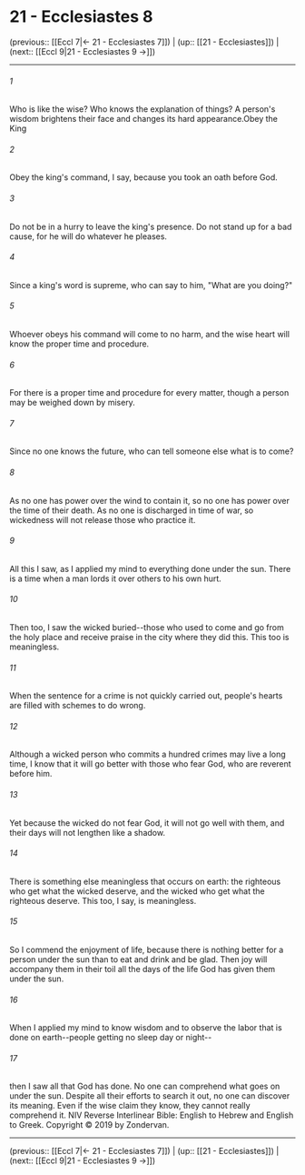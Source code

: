 # 21 - Ecclesiastes 8

(previous:: [[Eccl 7|← 21 - Ecclesiastes 7]]) | (up:: [[21 - Ecclesiastes]]) | (next:: [[Eccl 9|21 - Ecclesiastes 9 →]])

***


###### 1 
Who is like the wise? Who knows the explanation of things? A person's wisdom brightens their face and changes its hard appearance.Obey the King 

###### 2 
Obey the king's command, I say, because you took an oath before God. 

###### 3 
Do not be in a hurry to leave the king's presence. Do not stand up for a bad cause, for he will do whatever he pleases. 

###### 4 
Since a king's word is supreme, who can say to him, "What are you doing?" 

###### 5 
Whoever obeys his command will come to no harm, and the wise heart will know the proper time and procedure. 

###### 6 
For there is a proper time and procedure for every matter, though a person may be weighed down by misery. 

###### 7 
Since no one knows the future, who can tell someone else what is to come? 

###### 8 
As no one has power over the wind to contain it, so no one has power over the time of their death. As no one is discharged in time of war, so wickedness will not release those who practice it. 

###### 9 
All this I saw, as I applied my mind to everything done under the sun. There is a time when a man lords it over others to his own hurt. 

###### 10 
Then too, I saw the wicked buried--those who used to come and go from the holy place and receive praise in the city where they did this. This too is meaningless. 

###### 11 
When the sentence for a crime is not quickly carried out, people's hearts are filled with schemes to do wrong. 

###### 12 
Although a wicked person who commits a hundred crimes may live a long time, I know that it will go better with those who fear God, who are reverent before him. 

###### 13 
Yet because the wicked do not fear God, it will not go well with them, and their days will not lengthen like a shadow. 

###### 14 
There is something else meaningless that occurs on earth: the righteous who get what the wicked deserve, and the wicked who get what the righteous deserve. This too, I say, is meaningless. 

###### 15 
So I commend the enjoyment of life, because there is nothing better for a person under the sun than to eat and drink and be glad. Then joy will accompany them in their toil all the days of the life God has given them under the sun. 

###### 16 
When I applied my mind to know wisdom and to observe the labor that is done on earth--people getting no sleep day or night-- 

###### 17 
then I saw all that God has done. No one can comprehend what goes on under the sun. Despite all their efforts to search it out, no one can discover its meaning. Even if the wise claim they know, they cannot really comprehend it. NIV Reverse Interlinear Bible: English to Hebrew and English to Greek. Copyright © 2019 by Zondervan.

***

(previous:: [[Eccl 7|← 21 - Ecclesiastes 7]]) | (up:: [[21 - Ecclesiastes]]) | (next:: [[Eccl 9|21 - Ecclesiastes 9 →]])
